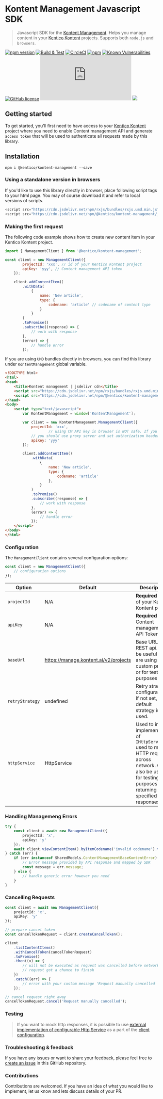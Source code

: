 # Kontent Management Javascript SDK

> Javascript SDK for the [Kontent Management](https://developer.kenticocloud.com/v1/reference#content-management-api-v2). Helps you manage content in your [Kentico Kontent](https://kontent.ai/) projects. Supports both `node.js` and `browsers`.

[![npm version](https://badge.fury.io/js/%40kentico%2Fkontent-management.svg)](https://badge.fury.io/js/%40kentico%2Fkontent-management)
[![Build & Test](https://github.com/Kentico/kontent-management-sdk-js/actions/workflows/integrate.yml/badge.svg)](https://github.com/Kentico/kontent-management-sdk-js/actions/workflows/integrate.yml)
[![CircleCI](https://circleci.com/gh/Kentico/kontent-management-sdk-js/tree/master.svg?style=svg)](https://circleci.com/gh/Kentico/kontent-management-sdk-js/tree/master)
[![npm](https://img.shields.io/npm/dt/@kentico/kontent-management.svg)](https://www.npmjs.com/package/@kentico/kontent-management)
[![Known Vulnerabilities](https://snyk.io/test/github/Kentico/kontent-management-sdk-js/badge.svg)](https://snyk.io/test/github/kentico/kontent-management-sdk-js)
[![GitHub license](https://img.shields.io/github/license/Kentico/kontent-management-sdk-js.svg)](https://github.com/Kentico/kontent-management-sdk-js)
![Gzip bundle](https://img.badgesize.io/https://cdn.jsdelivr.net/npm/@kentico/kontent-management/_bundles/kontent-management.umd.min.js?compression=gzip)
[![](https://data.jsdelivr.com/v1/package/npm/@kentico/kontent-management/badge)](https://www.jsdelivr.com/package/npm/@kentico/kontent-management)


## Getting started

To get started, you'll first need to have access to your [Kentico Kontent](https://kontent.ai/) project where you need to enable Content management API and generate `access token` that will be used to authenticate all requests made by this library.


## Installation

```
npm i @kentico/kontent-management --save
```

### Using a standalone version in browsers

If you'd like to use this library directly in browser, place following script tags to your html page. You may of course download it and refer to local versions of scripts.

```javascript
<script src="https://cdn.jsdelivr.net/npm/rxjs/bundles/rxjs.umd.min.js"></script>
<script src="https://cdn.jsdelivr.net/npm/@kentico/kontent-management/_bundles/kontent-management.umd.min.js"></script>
```

### Making the first request

The following code example shows how to create new content item in your Kentico Kontent project.

```javascript
import { ManagementClient } from '@kentico/kontent-management';

const client = new ManagementClient({
        projectId: 'xxx', // id of your Kentico Kontent project
        apiKey: 'yyy', // Content management API token
    });

    client.addContentItem()
        .withData(
            {
                name: 'New article',
                type: {
                    codename: 'article' // codename of content type
                }
            }
        )
        .toPromise()
        .subscribe((response) => {
            // work with response
        },
        (error) => {
            // handle error
        });
```

If you are using `UMD` bundles directly in browsers, you can find this library under `KontentManagement` global variable. 

```html
<!DOCTYPE html>
<html>
<head>
    <title>Kontent management | jsdelivr cdn</title>
    <script src="https://cdn.jsdelivr.net/npm/rxjs/bundles/rxjs.umd.min.js"></script>
    <script src="https://cdn.jsdelivr.net/npm/@kentico/kontent-management/_bundles/kontent-management.umd.min.js"></script>
</head>
<body>
    <script type="text/javascript">
        var KontentManagement = window['KontentManagement'];

		var client = new KontentManagement.ManagementClient({
			projectId: 'xxx',
	                // using CM API key in browser is NOT safe. If you need to use SDK in browsers
			// you should use proxy server and set authorization header there rather than here
			apiKey: 'yyy'
		});

		client.addContentItem()
            .withData(
                {
                    name: 'New article',
                    type: {
                        codename: 'article'
                    },
                }
            )
            .toPromise()
            .subscribe((response) => {
                // work with response
            },
            (error) => {
                // handle error
            });
	</script>
</body>
</html>
```

### Configuration

The `ManagementClient` contains several configuration options:

```javascript
const client = new ManagementClient({
    // configuration options
});
```

| Option  | Default | Description |
| ------------- | ------------- | ------------- |
| `projectId` | N/A | **Required** - Id of your Kentico Kontent project  |
| `apiKey` | N/A  | **Required** - Content management API Token  |
| `baseUrl` | https://manage.kontent.ai/v2/projects  | Base URL of REST api. Can be useful if you are using custom proxy or for testing purposes |
| `retryStrategy` | undefined |  Retry strategy configuration. If not set, default strategy is used. |
| `httpService` | HttpService  | Used to inject implementation of `IHttpService` used to make HTTP request across network. Can also be useful for testing purposes by returning specified responses. |

### Handling Managemeng Errors

```typescript
try {
    const client = await new ManagementClient({
        projectId: 'x',
        apiKey: 'y'
    });
    await client.viewContentItem().byItemCodename('invalid codename').toPromise();
} catch (err) {
    if (err instanceof SharedModels.ContentManagementBaseKontentError) {
        // Error message provided by API response and mapped by SDK
        const message = err.message;
    } else {
        // handle generic error however you need
    }
}
```

### Cancelling Requests

```typescript
const client = await new ManagementClient({
    projectId: 'x',
    apiKey: 'y'
});

// prepare cancel token
const cancelTokenRequest = client.createCancelToken();

client
    .listContentItems()
    .withCancelToken(cancelTokenRequest)
    .toPromise()
    .then((x) => {
        // will not be executed as request was cancelled before network
        // request got a chance to finish
    })
    .catch((err) => {
        // error with your custom message 'Request manually cancelled'
    });

// cancel request right away
cancelTokenRequest.cancel('Request manually cancelled');
```

### Testing

> If you want to mock http responses, it is possible to use [external implementation of configurable Http Service](../core/README.md#testing) as a part of the [client configuration](#configuration).

### Troubleshooting & feedback

If you have any issues or want to share your feedback, please feel free to [create an issue](https://github.com/Kentico/kontent-management-sdk-js/issues/new/choose) in this GitHub repository.

### Contributions

Contributions are welcomed. If you have an idea of what you would like to implement, let us know and lets discuss details of your PR.
